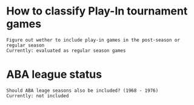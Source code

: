 # How to classify Play-In tournament games
    Figure out wether to include play-in games in the post-season or regular season
    Currently: evaluated as regular season games

# ABA league status
    Should ABA leage seasons also be included? (1968 - 1976)
    Currently: not included